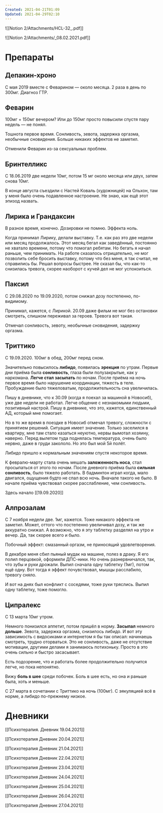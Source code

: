 ```yaml
---
Created: 2021-04-21T01:09
Updated: 2021-04-29T02:10
---
```

![[Notion 2/Attachments/HCL-32_.pdf]]

![[Notion 2/Attachments/_08.02.2021.pdf]]

# Препараты

## Депакин-хроно

С мая 2019 вместе с Феварином — около месяца. 2 раза в день по 300мг. Диагноз ГТР.

## Феварин

100мг + 150мг вечером? Или до 150мг просто повысили спустя пару недель — не понял.

Тошнота первое время. Сонливость, зевота, задержка оргазма, необычные сновидения. Больше никаких эффектов не заметил.

Отменили Феварин из-за сексуальных проблем.

## Бринтелликс

С 18.06.2019 две недели 10мг, потом 15 мг около месяца или двух, затем снова 10мг.

В конце августа съездили с Настей Коваль (художницей) на Ольхон, там у меня было очень подавленное настроение. Не знаю, как ещё этот эпизод назвать.

## Лирика и Грандаксин

В разное время, конечно. Дозировки не помню. Эффекта ноль.

Когда принимал Лирику, делали выставку. Т.е. как раз это две недели или месяц продолжалось. Этот месяц бегал как заведённый, постоянно не хватало времени, потому что помогал ребятам. Но бегать я начал раньше, чем принимать. На работе сказалось отрицательно, не мог позволить себе бросить выставку, потому что без меня, я так считал, не справились бы. Решал вопросы быстрее. Не сказал бы, что как-то снизилась тревога, скорее наоборот с кучей дел не мог успокоиться.

## Паксил

С 29.08.2020 по 19.09.2020, потом снижал дозу постепенно, по-видимому.

Принимал, кажется, с Лирикой. 20.09 даже фильм не мог без остановки смотреть, слишком переживал за героев. Тревога вот такая.

Отмечал сонливость, зевоту, необычные сновидения, задержку оргазма.

## Триттико

С 19.09.2020. 100мг в обед, 200мг перед сном.

Значительно повысилось **либидо**, появилась **эрекция** по утрам. Первые дни приёма была **сонливость**, глаза были полузакрытые, как у наркомана. **Легче стал засыпать** по ночам. После приёма на ночь первое время было нарушение координации, тяжесть в теле. Пробуждение было тяжеловатым, продолжительность сна увеличилась.

Пишу в дневнике, что к 30.09 (когда я поехал за машиной в Новосиб), уже две недели не работал. Легче общение с незнакомыми людьми, позитивный настрой. Пишу в дневнике, что это, кажется, единственный АД, который мне помогает.

Но в то же время в поездке в Новосиб отмечал тревогу, сложности с принятием решений. Ситуация имеет значение. Только заселился в квартиру, мне там стало казаться неуютно, нервы вымотал хозяину, наверно. Перед вылетом туда поднялась температура, очень было нервно, даже в груди закололо. Но это был мой 5й полёт.

Либидо пришло к нормальным значениям спустя некоторое время.

К февралю-марту стала очень мешать **заложенность носа**, стал просыпаться от этого по ночам. После дневного приёма была **сильная сонливость**, было тяжело работать. В бадминтон играл когда, мало двигался, ощущения будто не спал всю ночь. Вначале такого не было. В начале приёма чувствовал скорее расслабление, чем сонливость.

Здесь начало [[19.09.2020]]

## Алпрозалам

С 7 ноября недели две. 1мг, кажется. Тоже никакого эффекта не заметил. Может, оттого что постепенно увеличивал дозу, и так же аккуратно снижал. А возможно, что я эту таблетку разделял на утро и вечер. Да, так скорее всего и было.

Побочный эффект: смазанный оргазм, не приносящий удовлетворения.

В декабре меня сбил пьяный мудак на машине, полез в драку. Я его полил перцовкой, оформили ДПС-ники. Но очень разнервничался, так, что зубы и руки дрожали. Выпил сначала одну таблетку (1мг), потом ещё одну. Вот тогда я эффект почувствовал, мышцы расслабило, тревогу сняло.

И вот на днях был конфликт с соседями, тоже руки тряслись. Выпил одну таблетку, тоже помогло.

## Ципралекс

С 13 марта 10мг утром.

Немного понизился аппетит, потом пришёл в норму. **Засыпал** немного **дольше**. Зевота, задержка оргазма, снизилось либидо. И вот эту зависимость с видосиками и интернетом я бы так описал: начинаешь смотреть, трудно оторваться. Это не сонливость, даже не отсутствие мотивации, другими делами я занимаюсь потихоньку. Просто в это очень сильно и быстро засасывает.

Есть подозрение, что и работать более продолжительно получится легче, но пока непонятно.

Вижу **боль в шее** среди побочек. Боль в шее есть, но она и раньше была, хоть и меньше.

С 27 марта в сочетании с Триттико на ночь (100мг). С эякуляцией всё в норме, а либидо по-прежнему низкое.

# Дневники

[[Психотерапия. Дневник 19.04.2021]]

[[Психотерапия Дневник 20.04.2021]]

[[Психотерапия Дневник 21.04.2021]]

[[Психотерапия Дневник 22.04.2021]]

[[Психотерапия Дневник 23.04.2021]]

[[Психотерапия Дневник 24.04.2021]]

[[Психотерапия Дневник 25.04.2021]]

[[Психотерапия Дневник 26.04.2021]]

[[Психотерапия Дневник 27.04.2021]]